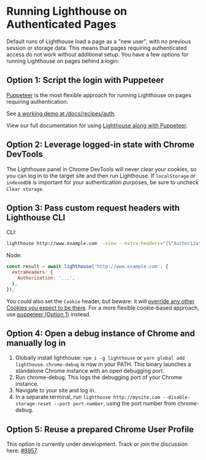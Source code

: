 # Running Lighthouse on Authenticated Pages

Default runs of Lighthouse load a page as a "new user", with no previous session or storage data. This means that pages requiring authenticated access do not work without additional setup. You have a few options for running Lighthouse on pages behind a login:

## Option 1: Script the login with Puppeteer

[Puppeteer](https://pptr.dev) is the most flexible approach for running Lighthouse on pages requiring authentication.

See [a working demo at /docs/recipes/auth](./recipes/auth).

View our full documentation for using [Lighthouse along with Puppeteer](https://github.com/GoogleChrome/lighthouse/blob/main/docs/puppeteer.md).

## Option 2: Leverage logged-in state with Chrome DevTools

The Lighthouse panel in Chrome DevTools will never clear your cookies, so you can log in to the target site and then run Lighthouse. If `localStorage` or `indexedDB` is important for your authentication purposes, be sure to uncheck `Clear storage`.

## Option 3: Pass custom request headers with Lighthouse CLI

CLI:
```sh
lighthouse http://www.example.com --view --extra-headers="{\"Authorization\":\"...\"}"
```

Node:
```js
const result = await lighthouse('http://www.example.com', {
  extraHeaders: {
    Authorization: '...',
  },
});
```

You could also set the `Cookie` header, but beware: it will [override any other Cookies you expect to be there](https://github.com/GoogleChrome/lighthouse/pull/9170). For a more flexible cookie-based approach, use [puppeteer (Option 1)](./recipes/auth/README.md) instead.

## Option 4: Open a debug instance of Chrome and manually log in

1. Globally install lighthouse: `npm i -g lighthouse` or `yarn global add lighthouse`. `chrome-debug` is now in your PATH. This binary launches a standalone Chrome instance with an open debugging port.
1. Run chrome-debug. This logs the debugging port of your Chrome instance.
1. Navigate to your site and log in.
1. In a separate terminal, run `lighthouse http://mysite.com --disable-storage-reset --port port-number`, using the port number from chrome-debug.

## Option 5: Reuse a prepared Chrome User Profile

This option is currently under development. Track or join the discussion here: [#8957](https://github.com/GoogleChrome/lighthouse/issues/8957).
